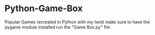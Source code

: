 # Python-Game-Box
Popular Games recreated in Python with my twist
make sure to have the pygame module installed
run the "Game Box.py" file
